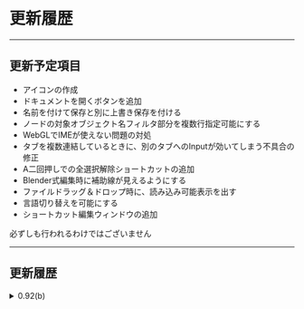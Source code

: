 # 更新履歴

---

## 更新予定項目

* アイコンの作成
* ドキュメントを開くボタンを追加
* 名前を付けて保存と別に上書き保存を付ける
* ノードの対象オブジェクト名フィルタ部分を複数行指定可能にする
* WebGLでIMEが使えない問題の対処
* タブを複数連結しているときに、別のタブへのInputが効いてしまう不具合の修正
* A二回押しでの全選択解除ショートカットの追加
* Blender式編集時に補助線が見えるようにする
* ファイルドラッグ＆ドロップ時に、読み込み可能表示を出す
* 言語切り替えを可能にする
* ショートカット編集ウィンドウの追加

<div class="ui compact message">
	<i class="exclamation circle icon"></i>
	必ずしも行われるわけではございません
</div>

---

## 更新履歴

<details>
<summary>0.92(b)</summary>
<ol>
<li>ベータ版公開</li>
</ol>
</details>
